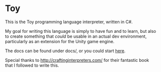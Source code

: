 # Toy

This is the Toy programming language interpreter, written in C#.

My goal for writing this language is simply to have fun and to learn, but also to create something that *could* be usable in an actual dev environment, particularly as an extension for the Unity game engine.

The docs can be found under docs/, or you could start [here](docs/reference_language.md).

Special thanks to http://craftinginterpreters.com/ for their fantastic book that I followed to write this.

